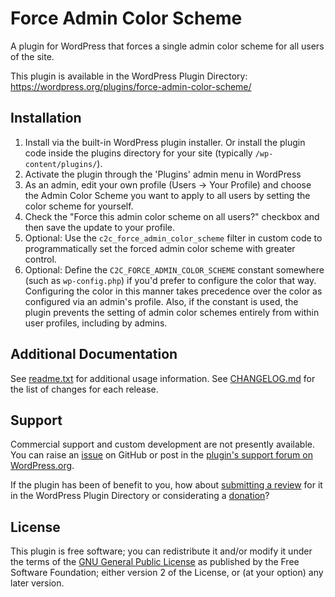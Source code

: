 # Force Admin Color Scheme

A plugin for WordPress that forces a single admin color scheme for all users of the site.

This plugin is available in the WordPress Plugin Directory: https://wordpress.org/plugins/force-admin-color-scheme/


## Installation

1. Install via the built-in WordPress plugin installer. Or install the plugin code inside the plugins directory for your site (typically `/wp-content/plugins/`).
2. Activate the plugin through the 'Plugins' admin menu in WordPress
3. As an admin, edit your own profile (Users -> Your Profile) and choose the Admin Color Scheme you want to apply to all users by setting the color scheme for yourself.
4. Check the "Force this admin color scheme on all users?" checkbox and then save the update to your profile.
5. Optional: Use the `c2c_force_admin_color_scheme` filter in custom code to programmatically set the forced admin color scheme with greater control.
6. Optional: Define the `C2C_FORCE_ADMIN_COLOR_SCHEME` constant somewhere (such as `wp-config.php`) if you'd prefer to configure the color that way. Configuring the color in this manner takes precedence over the color as configured via an admin's profile. Also, if the constant is used, the plugin prevents the setting of admin color schemes entirely from within user profiles, including by admins.


## Additional Documentation

See [readme.txt](https://github.com/coffee2code/force-admin-color-scheme/blob/master/readme.txt) for additional usage information. See [CHANGELOG.md](CHANGELOG.md) for the list of changes for each release.


## Support

Commercial support and custom development are not presently available. You can raise an [issue](https://github.com/coffee2code/force-admin-color-scheme/issues) on GitHub or post in the [plugin's support forum on WordPress.org](https://wordpress.org/support/plugin/force-admin-color-scheme/).

If the plugin has been of benefit to you, how about [submitting a review](https://wordpress.org/support/plugin/force-admin-color-scheme/reviews/) for it in the WordPress Plugin Directory or considerating a [donation](https://www.paypal.com/cgi-bin/webscr?cmd=_s-xclick&hosted_button_id=6ARCFJ9TX3522)?


## License

This plugin is free software; you can redistribute it and/or modify it under the terms of the [GNU General Public License](https://www.gnu.org/licenses/gpl-2.0.html) as published by the Free Software Foundation; either version 2 of the License, or (at your option) any later version.